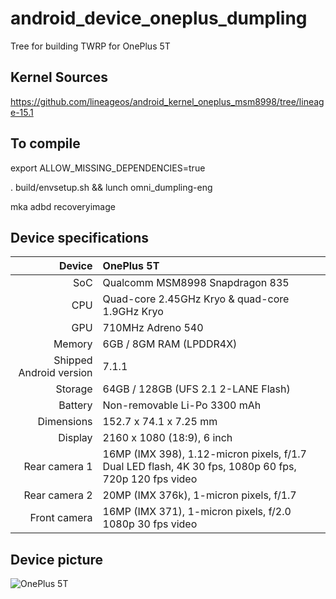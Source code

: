 # android_device_oneplus_dumpling
Tree for building TWRP for OnePlus 5T

## Kernel Sources

https://github.com/lineageos/android_kernel_oneplus_msm8998/tree/lineage-15.1

## To compile

export ALLOW_MISSING_DEPENDENCIES=true

. build/envsetup.sh && lunch omni_dumpling-eng

mka adbd recoveryimage

## Device specifications

| Device       | OnePlus 5T                                      |
| -----------: | :---------------------------------------------- |
| SoC          | Qualcomm MSM8998 Snapdragon 835                 |
| CPU          | Quad-core 2.45GHz Kryo & quad-core 1.9GHz Kryo  |
| GPU          | 710MHz Adreno 540                               |
| Memory       | 6GB / 8GM RAM (LPDDR4X)                         |
| Shipped Android version | 7.1.1                                |
| Storage      | 64GB / 128GB (UFS 2.1 2-LANE Flash)             |
| Battery      | Non-removable Li-Po 3300 mAh                    |
| Dimensions   | 152.7 x 74.1 x 7.25 mm                          |
| Display      | 2160 x 1080 (18:9), 6 inch                      |
| Rear camera 1 | 16MP (IMX 398), 1.12-micron pixels, f/1.7 Dual LED flash, 4K 30 fps, 1080p 60 fps, 720p 120 fps video |
| Rear camera 2 | 20MP (IMX 376k), 1-micron pixels, f/1.7        |
| Front camera | 16MP (IMX 371), 1-micron pixels, f/2.0 1080p 30 fps video |

## Device picture

![OnePlus 5T](https://image01.oneplus.net/shop/201711/16/1850/c2baf281695709898707dd551a05274c_260_0.png "OnePlus 5T in black")
